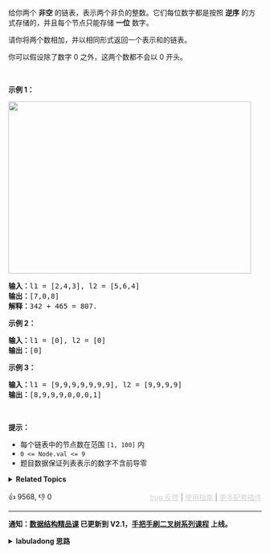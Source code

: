 <p>给你两个&nbsp;<strong>非空</strong> 的链表，表示两个非负的整数。它们每位数字都是按照&nbsp;<strong>逆序</strong>&nbsp;的方式存储的，并且每个节点只能存储&nbsp;<strong>一位</strong>&nbsp;数字。</p>

<p>请你将两个数相加，并以相同形式返回一个表示和的链表。</p>

<p>你可以假设除了数字 0 之外，这两个数都不会以 0&nbsp;开头。</p>

<p>&nbsp;</p>

<p><strong>示例 1：</strong></p> 
<img alt="" src="https://assets.leetcode-cn.com/aliyun-lc-upload/uploads/2021/01/02/addtwonumber1.jpg" style="width: 483px; height: 342px;" /> 
<pre>
<strong>输入：</strong>l1 = [2,4,3], l2 = [5,6,4]
<strong>输出：</strong>[7,0,8]
<strong>解释：</strong>342 + 465 = 807.
</pre>

<p><strong>示例 2：</strong></p>

<pre>
<strong>输入：</strong>l1 = [0], l2 = [0]
<strong>输出：</strong>[0]
</pre>

<p><strong>示例 3：</strong></p>

<pre>
<strong>输入：</strong>l1 = [9,9,9,9,9,9,9], l2 = [9,9,9,9]
<strong>输出：</strong>[8,9,9,9,0,0,0,1]
</pre>

<p>&nbsp;</p>

<p><strong>提示：</strong></p>

<ul> 
 <li>每个链表中的节点数在范围 <code>[1, 100]</code> 内</li> 
 <li><code>0 &lt;= Node.val &lt;= 9</code></li> 
 <li>题目数据保证列表表示的数字不含前导零</li> 
</ul>

<details><summary><strong>Related Topics</strong></summary>递归 | 链表 | 数学</details><br>

<div>👍 9568, 👎 0<span style='float: right;'><span style='color: gray;'><a href='https://github.com/labuladong/fucking-algorithm/discussions/939' target='_blank' style='color: lightgray;text-decoration: underline;'>bug 反馈</a> | <a href='https://labuladong.gitee.io/article/fname.html?fname=jb插件简介' target='_blank' style='color: lightgray;text-decoration: underline;'>使用指南</a> | <a href='https://labuladong.github.io/algo/images/others/%E5%85%A8%E5%AE%B6%E6%A1%B6.jpg' target='_blank' style='color: lightgray;text-decoration: underline;'>更多配套插件</a></span></span></div>

<div id="labuladong"><hr>

**通知：[数据结构精品课](https://aep.h5.xeknow.com/s/1XJHEO) 已更新到 V2.1，[手把手刷二叉树系列课程](https://aep.xet.tech/s/3YGcq3) 上线。**

<details><summary><strong>labuladong 思路</strong></summary>

## 基本思路

逆序存储很友好了，直接遍历链表就是从个位开始的，符合我们计算加法的习惯顺序。如果是正序存储，那倒要费点脑筋了，可能需要 [翻转链表](https://labuladong.github.io/article/fname.html?fname=递归反转链表的一部分) 或者使用栈来辅助。

这道题主要考察 [链表双指针技巧](https://labuladong.github.io/article/fname.html?fname=链表技巧) 和加法运算过程中对进位的处理。注意这个 `carry` 变量的处理，在我们手动模拟加法过程的时候会经常用到。

**代码中还用到一个链表的算法题中是很常见的「虚拟头结点」技巧，也就是 `dummy` 节点**。你可以试试，如果不使用 `dummy` 虚拟节点，代码会稍显复杂，而有了 `dummy` 节点这个占位符，可以避免处理初始的空指针情况，降低代码的复杂性。

**标签：[数据结构](https://mp.weixin.qq.com/mp/appmsgalbum?__biz=MzAxODQxMDM0Mw==&action=getalbum&album_id=1318892385270808576)，[链表双指针](https://mp.weixin.qq.com/mp/appmsgalbum?__biz=MzAxODQxMDM0Mw==&action=getalbum&album_id=2120596033251475465)**

## 解法代码

提示：🟢 标记的是我写的解法代码，🤖 标记的是 chatGPT 翻译的多语言解法代码。如有错误，可以 [点这里](https://github.com/labuladong/fucking-algorithm/issues/1113) 反馈和修正。

<div class="tab-panel"><div class="tab-nav">
<button data-tab-item="cpp" class="tab-nav-button btn " data-tab-group="default" onclick="switchTab(this)">cpp🤖</button>

<button data-tab-item="python" class="tab-nav-button btn " data-tab-group="default" onclick="switchTab(this)">python🤖</button>

<button data-tab-item="java" class="tab-nav-button btn active" data-tab-group="default" onclick="switchTab(this)">java🟢</button>

<button data-tab-item="go" class="tab-nav-button btn " data-tab-group="default" onclick="switchTab(this)">go🤖</button>

<button data-tab-item="javascript" class="tab-nav-button btn " data-tab-group="default" onclick="switchTab(this)">javascript🤖</button>
</div><div class="tab-content">
<div data-tab-item="cpp" class="tab-item " data-tab-group="default"><div class="highlight">

```cpp
// 注意：cpp 代码由 chatGPT🤖 根据我的 java 代码翻译，旨在帮助不同背景的读者理解算法逻辑。
// 本代码已经通过力扣的测试用例，应该可直接成功提交。

class Solution {
public:
    ListNode* addTwoNumbers(ListNode* l1, ListNode* l2) {
        // 在两条链表上的指针
        ListNode *p1 = l1, *p2 = l2;
        // 虚拟头结点（构建新链表时的常用技巧）
        ListNode *dummy = new ListNode(-1);
        // 指针 p 负责构建新链表
        ListNode *p = dummy;
        // 记录进位
        int carry = 0;
        // 开始执行加法，两条链表走完且没有进位时才能结束循环
        while (p1 != nullptr || p2 != nullptr || carry > 0) {
            // 先加上上次的进位
            int val = carry;
            if (p1 != nullptr) {
                val += p1->val;
                p1 = p1->next;
            }
            if (p2 != nullptr) {
                val += p2->val;
                p2 = p2->next;
            }
            // 处理进位情况
            carry = val / 10;
            val = val % 10;
            // 构建新节点
            p->next = new ListNode(val);
            p = p->next;
        }
        // 返回结果链表的头结点（去除虚拟头结点）
        return dummy->next;
    }
};
```

</div></div>

<div data-tab-item="python" class="tab-item " data-tab-group="default"><div class="highlight">

```python
# 注意：python 代码由 chatGPT🤖 根据我的 java 代码翻译，旨在帮助不同背景的读者理解算法逻辑。
# 本代码已经通过力扣的测试用例，应该可直接成功提交。

class Solution:
    def addTwoNumbers(self, l1: ListNode, l2: ListNode) -> ListNode:
        # 在两条链表上的指针
        p1, p2 = l1, l2
        # 虚拟头结点（构建新链表时的常用技巧）
        dummy = ListNode(-1)
        # 指针 p 负责构建新链表
        p = dummy
        # 记录进位
        carry = 0
        # 开始执行加法，两条链表走完且没有进位时才能结束循环
        while p1 or p2 or carry:
            # 先加上上次的进位
            val = carry
            if p1:
                val += p1.val
                p1 = p1.next
            if p2:
                val += p2.val
                p2 = p2.next
            # 处理进位情况
            carry, val = divmod(val, 10)
            # 构建新节点
            p.next = ListNode(val)
            p = p.next
        # 返回结果链表的头结点（去除虚拟头结点）
        return dummy.next
```

</div></div>

<div data-tab-item="java" class="tab-item active" data-tab-group="default"><div class="highlight">

```java
class Solution {
    public ListNode addTwoNumbers(ListNode l1, ListNode l2) {
        // 在两条链表上的指针
        ListNode p1 = l1, p2 = l2;
        // 虚拟头结点（构建新链表时的常用技巧）
        ListNode dummy = new ListNode(-1);
        // 指针 p 负责构建新链表
        ListNode p = dummy;
        // 记录进位
        int carry = 0;
        // 开始执行加法，两条链表走完且没有进位时才能结束循环
        while (p1 != null || p2 != null || carry > 0) {
            // 先加上上次的进位
            int val = carry;
            if (p1 != null) {
                val += p1.val;
                p1 = p1.next;
            }
            if (p2 != null) {
                val += p2.val;
                p2 = p2.next;
            }
            // 处理进位情况
            carry = val / 10;
            val = val % 10;
            // 构建新节点
            p.next = new ListNode(val);
            p = p.next;
        }
        // 返回结果链表的头结点（去除虚拟头结点）
        return dummy.next;
    }
}
```

</div></div>

<div data-tab-item="go" class="tab-item " data-tab-group="default"><div class="highlight">

```go
// 注意：go 代码由 chatGPT🤖 根据我的 java 代码翻译，旨在帮助不同背景的读者理解算法逻辑。
// 本代码已经通过力扣的测试用例，应该可直接成功提交。

func addTwoNumbers(l1 *ListNode, l2 *ListNode) *ListNode {
    // 在两条链表上的指针
    p1, p2 := l1, l2
    // 虚拟头结点（构建新链表时的常用技巧）
    dummy := &ListNode{-1, nil}
    // 指针 p 负责构建新链表
    p := dummy
    // 记录进位
    carry := 0
    // 开始执行加法，两条链表走完且没有进位时才能结束循环
    for p1 != nil || p2 != nil || carry > 0 {
        // 先加上上次的进位
        val := carry
        if p1 != nil {
            val += p1.Val
            p1 = p1.Next
        }
        if p2 != nil {
            val += p2.Val
            p2 = p2.Next
        }
        // 处理进位情况
        carry = val / 10
        val = val % 10
        // 构建新节点
        p.Next = &ListNode{val, nil}
        p = p.Next
    }
    // 返回结果链表的头结点（去除虚拟头结点）
    return dummy.Next
}
```

</div></div>

<div data-tab-item="javascript" class="tab-item " data-tab-group="default"><div class="highlight">

```javascript
// 注意：javascript 代码由 chatGPT🤖 根据我的 java 代码翻译，旨在帮助不同背景的读者理解算法逻辑。
// 本代码已经通过力扣的测试用例，应该可直接成功提交。

var addTwoNumbers = function(l1, l2) {
    // 在两条链表上的指针
    let p1 = l1, p2 = l2;
    // 虚拟头结点（构建新链表时的常用技巧）
    let dummy = new ListNode(-1);
    // 指针 p 负责构建新链表
    let p = dummy;
    // 记录进位
    let carry = 0;
    // 开始执行加法，两条链表走完且没有进位时才能结束循环
    while (p1 !== null || p2 !== null || carry > 0) {
        // 先加上上次的进位
        let val = carry;
        if (p1 !== null) {
            val += p1.val;
            p1 = p1.next;
        }
        if (p2 !== null) {
            val += p2.val;
            p2 = p2.next;
        }
        // 处理进位情况
        carry = Math.floor(val / 10);
        val = val % 10;
        // 构建新节点
        p.next = new ListNode(val);
        p = p.next;
    }
    // 返回结果链表的头结点（去除虚拟头结点）
    return dummy.next;
};
```

</div></div>
</div></div>

**类似题目**：
  - [445. 两数相加 II 🟠](/problems/add-two-numbers-ii)
  - [67. 二进制求和 🟢](/problems/add-binary)
  - [剑指 Offer II 025. 链表中的两数相加 🟠](/problems/lMSNwu)

</details>
</div>



